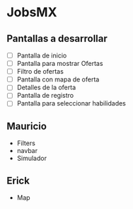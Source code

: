 # JobsMX

## Pantallas a desarrollar

- [ ] Pantalla de inicio
- [ ] Pantalla para mostrar Ofertas
- [ ] Filtro de ofertas
- [ ] Pantalla con mapa de oferta
- [ ] Detalles de la oferta
- [ ] Pantalla de registro
- [ ] Pantalla para seleccionar habilidades

## Mauricio
* Filters
* navbar
* Simulador

## Erick
* Map

